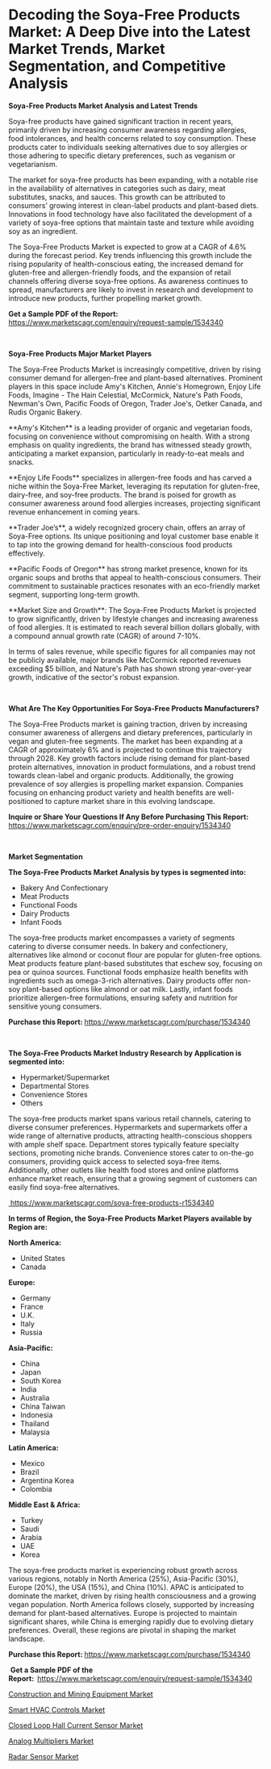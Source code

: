 <p><h1>Decoding the Soya-Free Products Market: A Deep Dive into the Latest Market Trends, Market Segmentation, and Competitive Analysis</h1></p><p><strong>Soya-Free Products Market Analysis and Latest Trends</strong></p>
<p><p>Soya-free products have gained significant traction in recent years, primarily driven by increasing consumer awareness regarding allergies, food intolerances, and health concerns related to soy consumption. These products cater to individuals seeking alternatives due to soy allergies or those adhering to specific dietary preferences, such as veganism or vegetarianism. </p><p>The market for soya-free products has been expanding, with a notable rise in the availability of alternatives in categories such as dairy, meat substitutes, snacks, and sauces. This growth can be attributed to consumers’ growing interest in clean-label products and plant-based diets. Innovations in food technology have also facilitated the development of a variety of soya-free options that maintain taste and texture while avoiding soy as an ingredient.</p><p>The Soya-Free Products Market is expected to grow at a CAGR of 4.6% during the forecast period. Key trends influencing this growth include the rising popularity of health-conscious eating, the increased demand for gluten-free and allergen-friendly foods, and the expansion of retail channels offering diverse soya-free options. As awareness continues to spread, manufacturers are likely to invest in research and development to introduce new products, further propelling market growth.</p></p>
<p><strong>Get a Sample PDF of the Report:&nbsp;</strong> <a href="https://www.marketscagr.com/enquiry/request-sample/1534340?utm_campaign=1167&utm_medium=2&utm_source=Github&utm_content=ia&utm_term=29092024&utm_id=soya-free-products">https://www.marketscagr.com/enquiry/request-sample/1534340</a></p>
<p>&nbsp;</p>
<p><strong>Soya-Free Products Major Market Players</strong></p>
<p><p>The Soya-Free Products Market is increasingly competitive, driven by rising consumer demand for allergen-free and plant-based alternatives. Prominent players in this space include Amy's Kitchen, Annie's Homegrown, Enjoy Life Foods, Imagine - The Hain Celestial, McCormick, Nature's Path Foods, Newman's Own, Pacific Foods of Oregon, Trader Joe's, Oetker Canada, and Rudis Organic Bakery.</p><p>**Amy's Kitchen** is a leading provider of organic and vegetarian foods, focusing on convenience without compromising on health. With a strong emphasis on quality ingredients, the brand has witnessed steady growth, anticipating a market expansion, particularly in ready-to-eat meals and snacks.</p><p>**Enjoy Life Foods** specializes in allergen-free foods and has carved a niche within the Soya-Free Market, leveraging its reputation for gluten-free, dairy-free, and soy-free products. The brand is poised for growth as consumer awareness around food allergies increases, projecting significant revenue enhancement in coming years.</p><p>**Trader Joe’s**, a widely recognized grocery chain, offers an array of Soya-Free options. Its unique positioning and loyal customer base enable it to tap into the growing demand for health-conscious food products effectively. </p><p>**Pacific Foods of Oregon** has strong market presence, known for its organic soups and broths that appeal to health-conscious consumers. Their commitment to sustainable practices resonates with an eco-friendly market segment, supporting long-term growth.</p><p>**Market Size and Growth**: The Soya-Free Products Market is projected to grow significantly, driven by lifestyle changes and increasing awareness of food allergies. It is estimated to reach several billion dollars globally, with a compound annual growth rate (CAGR) of around 7-10%. </p><p>In terms of sales revenue, while specific figures for all companies may not be publicly available, major brands like McCormick reported revenues exceeding $5 billion, and Nature's Path has shown strong year-over-year growth, indicative of the sector's robust expansion.</p></p>
<p>&nbsp;</p>
<p><strong>What Are The Key Opportunities For Soya-Free Products Manufacturers?</strong></p>
<p><p>The Soya-Free Products market is gaining traction, driven by increasing consumer awareness of allergens and dietary preferences, particularly in vegan and gluten-free segments. The market has been expanding at a CAGR of approximately 6% and is projected to continue this trajectory through 2028. Key growth factors include rising demand for plant-based protein alternatives, innovation in product formulations, and a robust trend towards clean-label and organic products. Additionally, the growing prevalence of soy allergies is propelling market expansion. Companies focusing on enhancing product variety and health benefits are well-positioned to capture market share in this evolving landscape.</p></p>
<p><strong>Inquire or Share Your Questions If Any Before Purchasing This Report:</strong> <a href="https://www.marketscagr.com/enquiry/pre-order-enquiry/1534340?utm_campaign=1167&utm_medium=2&utm_source=Github&utm_content=ia&utm_term=29092024&utm_id=soya-free-products">https://www.marketscagr.com/enquiry/pre-order-enquiry/1534340</a></p>
<p>&nbsp;</p>
<p><strong>Market Segmentation</strong></p>
<p><strong>The Soya-Free Products Market Analysis by types is segmented into:</strong></p>
<p><ul><li>Bakery And Confectionary</li><li>Meat Products</li><li>Functional Foods</li><li>Dairy Products</li><li>Infant Foods</li></ul></p>
<p><p>The soya-free products market encompasses a variety of segments catering to diverse consumer needs. In bakery and confectionery, alternatives like almond or coconut flour are popular for gluten-free options. Meat products feature plant-based substitutes that eschew soy, focusing on pea or quinoa sources. Functional foods emphasize health benefits with ingredients such as omega-3-rich alternatives. Dairy products offer non-soy plant-based options like almond or oat milk. Lastly, infant foods prioritize allergen-free formulations, ensuring safety and nutrition for sensitive young consumers.</p></p>
<p><strong>Purchase this Report:&nbsp;</strong><a href="https://www.marketscagr.com/purchase/1534340?utm_campaign=1167&utm_medium=2&utm_source=Github&utm_content=ia&utm_term=29092024&utm_id=soya-free-products">https://www.marketscagr.com/purchase/1534340</a></p>
<p>&nbsp;</p>
<p><strong>The Soya-Free Products Market Industry Research by Application is segmented into:</strong></p>
<p><ul><li>Hypermarket/Supermarket</li><li>Departmental Stores</li><li>Convenience Stores</li><li>Others</li></ul></p>
<p><p>The soya-free products market spans various retail channels, catering to diverse consumer preferences. Hypermarkets and supermarkets offer a wide range of alternative products, attracting health-conscious shoppers with ample shelf space. Department stores typically feature specialty sections, promoting niche brands. Convenience stores cater to on-the-go consumers, providing quick access to selected soya-free items. Additionally, other outlets like health food stores and online platforms enhance market reach, ensuring that a growing segment of customers can easily find soya-free alternatives.</p></p>
<p><a href="https://www.marketscagr.com/soya-free-products-r1534340?utm_campaign=1167&utm_medium=2&utm_source=Github&utm_content=ia&utm_term=29092024&utm_id=soya-free-products">&nbsp;https://www.marketscagr.com/soya-free-products-r1534340</a></p>
<p><strong>In terms of Region, the Soya-Free Products Market Players available by Region are:</strong></p>
<p>
    <p> <strong> North America: </strong>
        <ul>
            <li>United States</li>
            <li>Canada</li>
        </ul>
        </p> 
    <p> <strong> Europe: </strong>
        <ul>
            <li>Germany</li>
            <li>France</li>
            <li>U.K.</li>
            <li>Italy</li>
            <li>Russia</li>
        </ul>
        </p> 
    <p> <strong> Asia-Pacific: </strong>
        <ul>
            <li>China</li>
            <li>Japan</li>
            <li>South Korea</li>
            <li>India</li>
            <li>Australia</li>
            <li>China Taiwan</li>
            <li>Indonesia</li>
            <li>Thailand</li>
            <li>Malaysia</li>
        </ul>
        </p> 
    <p> <strong> Latin America: </strong>
        <ul>
            <li>Mexico</li>
            <li>Brazil</li>
            <li>Argentina Korea</li>
            <li>Colombia</li>
        </ul>
        </p> 
    <p> <strong> Middle East & Africa: </strong>
        <ul>
            <li>Turkey</li>
            <li>Saudi</li>
            <li>Arabia</li>
            <li>UAE</li>
            <li>Korea</li>
        </ul>
    </p>
    </p>
<p><p>The soya-free products market is experiencing robust growth across various regions, notably in North America (25%), Asia-Pacific (30%), Europe (20%), the USA (15%), and China (10%). APAC is anticipated to dominate the market, driven by rising health consciousness and a growing vegan population. North America follows closely, supported by increasing demand for plant-based alternatives. Europe is projected to maintain significant shares, while China is emerging rapidly due to evolving dietary preferences. Overall, these regions are pivotal in shaping the market landscape.</p></p>
<p><strong>Purchase this Report: </strong><a href="https://www.marketscagr.com/purchase/1534340?utm_campaign=1167&utm_medium=2&utm_source=Github&utm_content=ia&utm_term=29092024&utm_id=soya-free-products">https://www.marketscagr.com/purchase/1534340</a></p>
<p>&nbsp;<strong>Get a Sample PDF of the Report:&nbsp;&nbsp;</strong><a href="https://www.marketscagr.com/enquiry/request-sample/1534340?utm_campaign=1167&utm_medium=2&utm_source=Github&utm_content=ia&utm_term=29092024&utm_id=soya-free-products">https://www.marketscagr.com/enquiry/request-sample/1534340</a></p>
<p><strong></strong></p>
<p><p><a href="https://www.linkedin.com/pulse/navigating-global-construction-mining-equipment-market-landscape-os8ue?utm_campaign=1167&utm_medium=2&utm_source=Github&utm_content=ia&utm_term=29092024&utm_id=soya-free-products">Construction and Mining Equipment Market</a></p><p><a href="https://www.linkedin.com/pulse/global-smart-hvac-controls-market-sector-types-applications-miase?utm_campaign=1167&utm_medium=2&utm_source=Github&utm_content=ia&utm_term=29092024&utm_id=soya-free-products">Smart HVAC Controls Market</a></p><p><a href="https://issuu.com/reportprime-2/docs/closed-loop-hall-current-sensor-mar_24bb7d9c176448?utm_campaign=1167&utm_medium=2&utm_source=Github&utm_content=ia&utm_term=29092024&utm_id=soya-free-products">Closed Loop Hall Current Sensor Market</a></p><p><a href="https://issuu.com/reportprime-2/docs/analog-multipliers-market-size-2030_de4fd614c5a1e2?utm_campaign=1167&utm_medium=2&utm_source=Github&utm_content=ia&utm_term=29092024&utm_id=soya-free-products">Analog Multipliers Market</a></p><p><a href="https://www.linkedin.com/pulse/radar-sensor-market-evolution-global-trends-regional-dynamics-1cqve?utm_campaign=1167&utm_medium=2&utm_source=Github&utm_content=ia&utm_term=29092024&utm_id=soya-free-products">Radar Sensor Market</a></p></p>